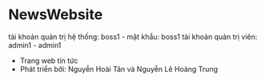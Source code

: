 # NewsWebsite
tài khoản quản trị hệ thống: boss1 - mật khẩu: boss1
tài khoản quản trị viên: admin1 - admin1

- Trang web tin tức
- Phát triển bởi: Nguyễn Hoài Tân và Nguyễn Lê Hoàng Trung